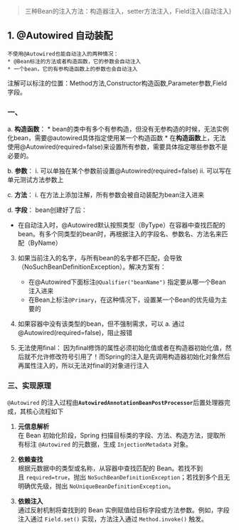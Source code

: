 >三种Bean的注入方法：构造器注入，setter方法注入，Field注入(自动注入)

## 1. @Autowired 自动装配

	不使用@Autowired也能自动注入的两种情况：
	* @Bean标注的方法或者构造函数，它的参数会自动注入
	* 一个bean，它的有参构造函数上的参数也会自动注入

注解可以标注的位置：Method方法,Constructor构造函数,Parameter参数,Field字段。

### 一、

a. **构造函数**：
	* bean的类中有多个有参构造，但没有无参构造的时候，无法实例化bean，需要@autowired具体指定使用某一个构造函数
	* 在**构造函数**上，无法使用@Autowired(required=false)来设置所有参数，需要具体指定哪些参数不是必要的。


b. **参数**：
	i. 可以单独在某个参数前设置@Autowired(required=false)
	ii. 可以写在单元测试方法参数上


c. **方法**：
	i. 在方法上添加注解，所有参数会被自动装配为bean注入进来


d. **字段**：
bean创建好了后：
* 在自动注入时，@Autowired默认按照类型（ByType）在容器中查找匹配的bean。有多个同类型的bean时，再根据注入的字段名、参数名、方法名来匹配（ByName）



3. 如果当前注入的名字，与所有bean的名字都不匹配，会导致（NoSuchBeanDefinitionException）。解决方案有：
	* 在@Autowired下面标注`@Qualifier("beanName")` 指定要从哪一个Bean注入进来
	* 在Bean上标注`@Primary`，在这种情况下，设置某一个Bean的优先级为主要的


4. 如果容器中没有该类型的bean，但不强制需求，可以
	a. 通过@Autowired(required=false)，阻止报错


5. 无法使用final：
	 因为final修饰的属性必须初始化值或者在构造器初始化值，然后就不允许修改符号引用了！而Spring的注入是先调用构造器初始化对象然后再属性注入的，所以无法对final的对象进行注入








### 三、实现原理

`@Autowired` 的注入过程由 ​**​`AutowiredAnnotationBeanPostProcessor`​**​ 后置处理器完成，其核心流程如下


1. ​**​元信息解析​**​  
    在 Bean 初始化阶段，Spring 扫描目标类的字段、方法、构造方法，提取所有标注 `@Autowired` 的元数据，生成 `InjectionMetadata` 对象。
    
2. ​**​依赖查找​**​  
    根据元数据中的类型或名称，从容器中查找匹配的 Bean。若找不到且 `required=true`，抛出 `NoSuchBeanDefinitionException`；若找到多个且无明确优先级，抛出 `NoUniqueBeanDefinitionException`。
    
3. ​**​依赖注入​**​  
    通过反射机制将查找到的 Bean 实例赋值给目标字段或方法参数。例如，字段注入通过 `Field.set()` 实现，方法注入通过 `Method.invoke()` 触发。